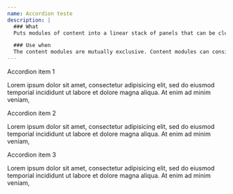 ```yaml
---
name: Accordion teste
description: |
  ### What
  Puts modules of content into a linear stack of panels that can be closed and opened independently of each other. The accordion also helps in shortening a page and making it more scannable.

  ### Use when
  The content modules are mutually exclusive. Content modules can consist of a list of items, links or text blocks.
---
```

<!-- Accordion-->
<div class="ui-accordion">
    <div class="accordion__header">Accordion item 1</div>
    <div class="accordion__content">
        <p>Lorem ipsum dolor sit amet, consectetur adipisicing elit, sed do eiusmod temporial incididunt ut labore et dolore magna aliqua. At enim ad minim veniam,</p>
    </div>
    <div class="accordion__header">Accordion item 2</div>
    <div class="accordion__content">
        <p>Lorem ipsum dolor sit amet, consectetur adipisicing elit, sed do eiusmod temporial incididunt ut labore et dolore magna aliqua. At enim ad minim veniam,</p>
    </div>
    <div class="accordion__header">Accordion item 3</div>
    <div class="accordion__content">
        <p>Lorem ipsum dolor sit amet, consectetur adipisicing elit, sed do eiusmod temporial incididunt ut labore et dolore magna aliqua. At enim ad minim veniam,</p>
    </div>
</div>
<!-- / Accordion  -->
